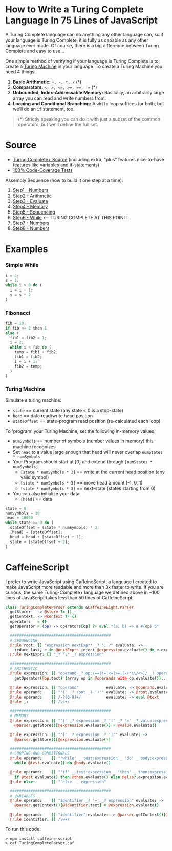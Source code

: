 # How to Write a Turing Complete Language In 75 Lines of JavaScript

A Turing Complete language can do anything any other language can, so if your language is Turing Complete, it is fully as capable as any other language ever made. Of course, there is a big difference between Turing Complete and easy to use...

One simple method of verifying if your language is Turing Complete is to create a [Turing Machine](https://en.wikipedia.org/wiki/Turing_machine) in your language. To create a Turing Machine you need 4 things:

1. **Basic Arithmetic:** `+, -, *, /` (\*)
2. **Comparators:** `<, >, <=, >=, ==, !=` (\*)
3. **Unbounded, Index-Addressable Memory:** Basically, an arbitrarily large array you can read and write numbers from.
4. **Looping and Conditional Branching:** A `while` loop suffices for both, but we'll do an `if` statement, too.

> (\*) Strictly speaking you can do it with just a subset of the common operators, but we'll define the full set.

# Source

- [Turing Complete+ Source](./source/TuringCompleteParser.js) (including extra, "plus" features nice-to-have features like variables and if-statements)
- [100% Code-Coverage Tests](./source/TuringCompleteParser.test.js)

Assembly Sequence (how to build it one step at a time):

1. [Step1 - Numbers](./steps/step1-number.js)
2. [Step2 - Arithmetic](./steps/step2-arithmetic.js)
3. [Step3 - Evaluate](./steps/step3-evaluate.js)
4. [Step4 - Memory](./steps/step4-memory.js)
5. [Step5 - Sequencing](./steps/step5-sequencing.js)
6. [Step6 - While](./steps/step6-while-turing-complete.js) <-- TURING COMPLETE AT THIS POINT!
7. [Step7 - Numbers](./steps/step7-if.js)
8. [Step8 - Numbers](./steps/step8-variables.js)

# Examples

### Simple While

```javascript
i = 4;
s = 1;
while i > 0 do (
  i = i - 1;
  s = s * 2
)
```

### Fibonacci

```javascript
fib = 10;
if fib <= 2 then 1
else (
  fib1 = fib2 = 1;
  i = 2;
  while i < fib do (
    temp = fib1 + fib2;
    fib1 = fib2;
    i = i + 1;
    fib2 = temp;
  )
)
```

### Turing Machine

Simulate a turing machine:

- `state` == current state (any state < 0 is a stop-state)
- `head` == data read/write head position
- `stateOffset` == state-program read position (re-calculated each loop)

To 'program' your Turing Machine, set the following in-memory values:

- `numSymbols` == number of symbols (number values in memory) this machine recognizes
- Set `head` to a value large enough that head will never overlap `numStates * numSymbols`
- Your Program should start at [0] and extend through `[numStates * numSymbols]`
  - `[state * numSymbols * 3]` == write at the current head position (any valid symbol)
  - `[state * numSymbols * 3]` == move head amount (-1, 0, 1)
  - `[state * numSymbols * 3]` == next-state (states starting from 0)
- You can also initialize your data
  - `[head]` == data

```javascript
state = 0
numSymbols = 10
head = 10000
while state >= 0 do (
  stateOffset = (state * numSymbols) * 3;
  [head] = [stateOffset];
  head = head + [stateOffset + 1];
  state = [stateOffset + 2];
)
```

# CaffeineScript

I prefer to write JavaScript using CaffeineScript, a language I created to make JavaScript more readable and more than 3x faster to write. If you are curious, the same Turing-Complete+ language we defined above in ~100 lines of JavaScript takes less than 50 lines of CaffeineScript:

```coffee
class TuringCompleteParser extends &CaffeineEight.Parser
  getStore:   -> @store ?= []
  getContext: -> @context ?= {}
  operators   = {}
  getOperator = (op) -> operators[op] ?= eval "(a, b) => a #{op} b"

  ############################################
  # SEQUENCING
  @rule root: [] "expression nextExpr* _? ';'?" evaluate: ->
    reduce last, e in @nextExprs inject @expression.evaluate() do e.expression.evaluate()
  @rule nextExpr: [] "_? ';' _? expression"

  ############################################
  # ARITHMETIC
  @rule expression: [] "operand _? op:/==|!=|<=|>=|[-+*\\/<>]/ _? operand" evaluate: ->
    getOperator(@op.text) (array op in @operands with op.evaluate())...

  @rule expression: [] "operand"            evaluate: -> @operand.evaluate()
  @rule operand:    [] "'(' _? root _? ')'" evaluate: -> @root.evaluate()
  @rule operand:    [] /-?[0-9]+/           evaluate: -> eval @text
  @rule _:          [] /\s+/

  ############################################
  # MEMORY
  @rule expression: [] "'[' _? expression _? ']' _? '=' _? value:expression" evaluate: ->
    @parser.getStore()[@expression.evaluate()] = @value.evaluate()

  @rule expression: [] "'[' _? expression _? ']'" evaluate: ->
    @parser.getStore()[@expression.evaluate()]

  ############################################
  # LOOPING AND CONDITIONALS
  @rule operand:    [] "'while' _ test:expression _ 'do' _ body:expression" evaluate: ->
    while @test.evaluate() do @body.evaluate()

  @rule operand:    [] "'if' _ test:expression _ 'then' _ then:expression _ else?" evaluate: ->
    if @test.evaluate() then @then.evaluate() else @else?.expression.evaluate()
  @rule else:       [] "'else' _ expression"

  ############################################
  # VARIABLES
  @rule operand:    [] "identifier _? '=' _? expression" evaluate: ->
    @parser.getContext()[@identifier.text] = @expression.evaluate()

  @rule operand:    [] "identifier" evaluate: -> @parser.getContext()[@identifier.text]
  @rule identifier: [] /\w+/
```

To run this code:

```shell
> npm install caffeine-script
> caf TuringCompleteParser.caf
```
